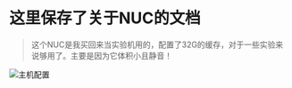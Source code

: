 # 这里保存了关于NUC的文档

> 这个NUC是我买回来当实验机用的，配置了32G的缓存，对于一些实验来说够用了。主要是因为它体积小且静音！

![主机配置](https://image.lichunpeng.cn/linux98.com/images20210701232046.jpg)